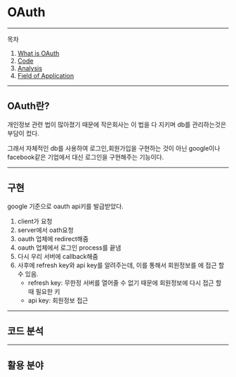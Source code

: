# OAuth

---
목차
1. [What is OAuth](#OAuth란?)
2. [Code](#구현)
3. [Analysis](#코드-분석)
4. [Field of Application](#활용-분야)

___
## OAuth란?
개인정보 관련 법이 많아졌기 때문에 작은회사는 이 법을 다 지키며 db를 관리하는것은 부담이 컸다.

그래서 
자체적인 db를 사용하여 로그인,회원가입을 구현하는 것이 아닌
google이나 facebook같은 기업에서 대신 로그인을 구현해주는 기능이다. 


___
## 구현
google 기준으로 oauth api키를 발급받았다.

1. client가 요청
2. server에서 oath요청
3. oauth 업체에 redirect해줌
4. oauth 업체에서 로그인 process를 끝냄
5. 다시 우리 서버에 callback해줌
6. 사후에 refresh key와 api key를 알려주는데, 이를 통해서 회원정보를 에 접근 할 수 있음.
    - refresh key: 무한정 서버를 열어줄 수 없기 때문에 회원정보에 다시 접근 할 때 필요한 키
    - api key: 회원정보 접근

___
## 코드 분석




___
## 활용 분야

